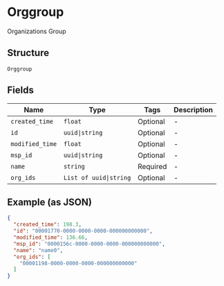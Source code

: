 
# Orggroup

Organizations Group

## Structure

`Orggroup`

## Fields

| Name | Type | Tags | Description |
|  --- | --- | --- | --- |
| `created_time` | `float` | Optional | - |
| `id` | `uuid\|string` | Optional | - |
| `modified_time` | `float` | Optional | - |
| `msp_id` | `uuid\|string` | Optional | - |
| `name` | `string` | Required | - |
| `org_ids` | `List of uuid\|string` | Optional | - |

## Example (as JSON)

```json
{
  "created_time": 198.3,
  "id": "00001770-0000-0000-0000-000000000000",
  "modified_time": 136.66,
  "msp_id": "0000156c-0000-0000-0000-000000000000",
  "name": "name0",
  "org_ids": [
    "00001198-0000-0000-0000-000000000000"
  ]
}
```

